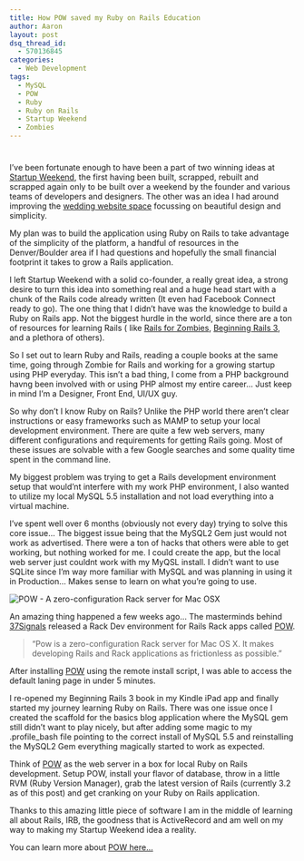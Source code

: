 ```yaml
---
title: How POW saved my Ruby on Rails Education
author: Aaron
layout: post
dsq_thread_id:
  - 570136845
categories:
  - Web Development
tags:
  - MySQL
  - POW
  - Ruby
  - Ruby on Rails
  - Startup Weekend
  - Zombies
---
```

# 

I’ve been fortunate enough to have been a part of two winning ideas at [Startup Weekend][1], the first having been built, scrapped, rebuilt and scrapped again only to be built over a weekend by the founder and various teams of developers and designers. The other was an idea I had around improving the [wedding website space][2] focussing on beautiful design and simplicity.

 [1]: http://startupweekend.org/
 [2]: http://nowandforever.us/

My plan was to build the application using Ruby on Rails to take advantage of the simplicity of the platform, a handful of resources in the Denver/Boulder area if I had questions and hopefully the small financial footprint it takes to grow a Rails application.

I left Startup Weekend with a solid co-founder, a really great idea, a strong desire to turn this idea into something real and a huge head start with a chunk of the Rails code already written (It even had Facebook Connect ready to go). The one thing that I didn’t have was the knowledge to build a Ruby on Rails app. Not the biggest hurdle in the world, since there are a ton of resources for learning Rails ( like [Rails for Zombies][3], [Beginning Rails 3][4], and a plethora of others).

 [3]: http://railsforzombies.org/
 [4]: http://www.amazon.com/Beginning-Rails-Experts-Development-ebook/dp/B00486UF0M?SubscriptionId=AKIAJYXLFPZOVJ2LZ4WA&tag=lendle-20&linkCode=xm2&camp=2025&creative=165953&creativeASIN=B00486UF0M

So I set out to learn Ruby and Rails, reading a couple books at the same time, going through Zombie for Rails and working for a growing startup using PHP everyday. This isn’t a bad thing, I come from a PHP background havng been involved with or using PHP almost my entire career… Just keep in mind I’m a Designer, Front End, UI/UX guy.

So why don’t I know Ruby on Rails? Unlike the PHP world there aren’t clear instructions or easy frameworks such as MAMP to setup your local development environment. There are quite a few web servers, many different configurations and requirements for getting Rails going. Most of these issues are solvable with a few Google searches and some quality time spent in the command line.

My biggest problem was trying to get a Rails development environment setup that would’nt interfere with my work PHP environment, I also wanted to utilize my local MySQL 5.5 installation and not load everything into a virtual machine.

I’ve spent well over 6 months (obviously not every day) trying to solve this core issue… The biggest issue being that the MySQL2 Gem just would not work as advertised. There were a ton of hacks that others were able to get working, but nothing worked for me. I could create the app, but the local web server just couldnt work with my MyQSL install. I didn’t want to use SQLite since I’m way more familiar with MySQL and was planning in using it in Production… Makes sense to learn on what you’re going to use.

![POW - A zero-configuration Rack server for Mac OSX][5]

 [5]: http://pow.cx/images/logo-pow.png

An amazing thing happened a few weeks ago… The masterminds behind [37Signals][6] released a Rack Dev environment for Rails Rack apps called [POW][7].

 [6]: http://37signals.com
 [7]: http://pow.cx

> “Pow is a zero-configuration Rack server for Mac OS X. It makes developing Rails and Rack applications as frictionless as possible.”

After installing [POW][7] using the remote install script, I was able to access the default laning page in under 5 minutes.

I re-opened my Beginning Rails 3 book in my Kindle iPad app and finally started my journey learning Ruby on Rails. There was one issue once I created the scaffold for the basics blog application where the MySQL gem still didn’t want to play nicely, but after adding some magic to my .profile_bash file pointing to the correct install of MySQL 5.5 and reinstalling the MySQL2 Gem everything magically started to work as expected.

Think of [POW][7] as the web server in a box for local Ruby on Rails development. Setup POW, install your flavor of database, throw in a little RVM (Ruby Version Manager), grab the latest version of Rails (currently 3.2 as of this post) and get cranking on your Ruby on Rails application.

Thanks to this amazing little piece of software I am in the middle of learning all about Rails, IRB, the goodness that is ActiveRecord and am well on my way to making my Startup Weekend idea a reality.

You can learn more about [POW here…][7]